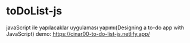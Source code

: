 # toDoList-js
javaScript ile yapılacaklar uygulaması yapımı(Designing a to-do app with JavaScript)
demo: https://cinar00-to-do-list-js.netlify.app/
